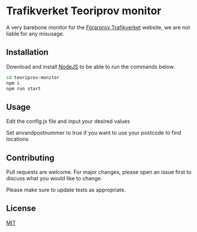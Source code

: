 # Trafikverket Teoriprov monitor

A very barebone monitor for the [Förarprov Trafikverket](https://fp.trafikverket.se/) website, we are not liable for any misusage. 
## Installation

Download and install [NodeJS](https://nodejs.org/en/download/) to be able to run the commands below.

```bash
cd teoriprov-monitor
npm i
npm run start
```

## Usage

Edit the config.js file and input your desired values

Set anvandpostnummer to true if you want to use your postcode to find locations

## Contributing
Pull requests are welcome. For major changes, please open an issue first to discuss what you would like to change.

Please make sure to update tests as appropriate.

## License
[MIT](https://choosealicense.com/licenses/mit/)